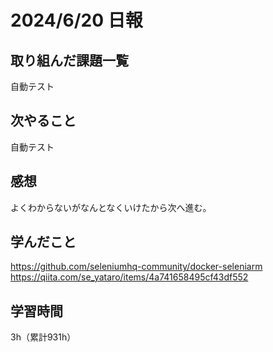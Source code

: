 # 2024/6/20 日報
## 取り組んだ課題一覧
自動テスト

## 次やること
自動テスト

## 感想
よくわからないがなんとなくいけたから次へ進む。

## 学んだこと
https://github.com/seleniumhq-community/docker-seleniarm
https://qiita.com/se_yataro/items/4a741658495cf43df552

## 学習時間
3h（累計931h）
